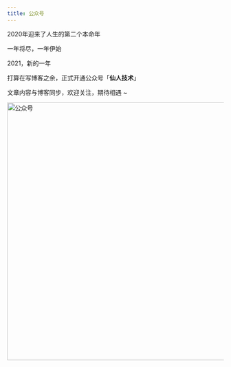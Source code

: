 ```yaml
---
title: 公众号
---
```


2020年迎来了人生的第二个本命年

一年将尽，一年伊始

2021，新的一年

打算在写博客之余，正式开通公众号「**仙人技术**」

文章内容与博客同步，欢迎关注，期待相遇 ~

<img src="/img/QrcodeforWeChatpublicaccount.png" alt="公众号" width="600" />
